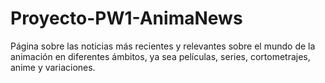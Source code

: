 # Proyecto-PW1-AnimaNews
Página sobre las noticias más recientes y relevantes sobre el mundo de la animación en diferentes ámbitos, ya sea películas, series, cortometrajes, anime y variaciones.
